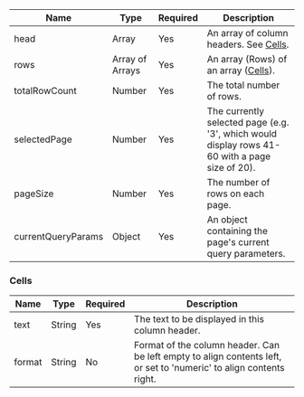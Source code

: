 | Name               | Type            | Required | Description                                                                                    |
|--------------------|-----------------|----------|------------------------------------------------------------------------------------------------|
| head               | Array           | Yes      | An array of column headers. See [Cells](#cells).                                               |
| rows               | Array of Arrays | Yes      | An array (Rows) of an array ([Cells](#cells)).                                                 |
| totalRowCount      | Number          | Yes      | The total number of rows.                                                                      |
| selectedPage       | Number          | Yes      | The currently selected page (e.g. '3', which would display rows 41-60 with a page size of 20). |
| pageSize           | Number          | Yes      | The number of rows on each page.                                                               |
| currentQueryParams | Object          | Yes      | An object containing the page's current query parameters.                                      |

### Cells

| Name        | Type    | Required | Description                                                                                                         |
|-------------|---------|----------|---------------------------------------------------------------------------------------------------------------------|
| text        | String  | Yes      | The text to be displayed in this column header.                                                                     |
| format      | String  | No       | Format of the column header. Can be left empty to align contents left, or set to 'numeric' to align contents right. |
